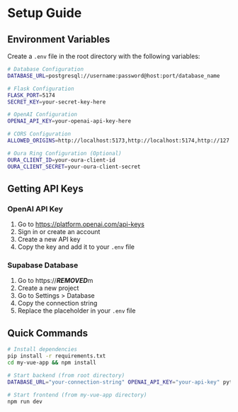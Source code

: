 # Setup Guide

## Environment Variables

Create a `.env` file in the root directory with the following variables:

```bash
# Database Configuration
DATABASE_URL=postgresql://username:password@host:port/database_name

# Flask Configuration
FLASK_PORT=5174
SECRET_KEY=your-secret-key-here

# OpenAI Configuration
OPENAI_API_KEY=your-openai-api-key-here

# CORS Configuration
ALLOWED_ORIGINS=http://localhost:5173,http://localhost:5174,http://127.0.0.1:5173,http://127.0.0.1:5174

# Oura Ring Configuration (Optional)
OURA_CLIENT_ID=your-oura-client-id
OURA_CLIENT_SECRET=your-oura-client-secret
```

## Getting API Keys

### OpenAI API Key
1. Go to https://platform.openai.com/api-keys
2. Sign in or create an account
3. Create a new API key
4. Copy the key and add it to your `.env` file

### Supabase Database
1. Go to https://***REMOVED***m
2. Create a new project
3. Go to Settings > Database
4. Copy the connection string
5. Replace the placeholder in your `.env` file

## Quick Commands

```bash
# Install dependencies
pip install -r requirements.txt
cd my-vue-app && npm install

# Start backend (from root directory)
DATABASE_URL="your-connection-string" OPENAI_API_KEY="your-api-key" python3 app.py

# Start frontend (from my-vue-app directory)
npm run dev
```
